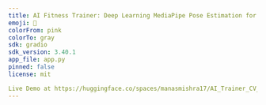 ```yaml
---
title: AI Fitness Trainer: Deep Learning MediaPipe Pose Estimation for Squat Analysis
emoji: 🏢
colorFrom: pink
colorTo: gray
sdk: gradio
sdk_version: 3.40.1
app_file: app.py
pinned: false
license: mit

Live Demo at https://huggingface.co/spaces/manasmishra17/AI_Trainer_CV_Final_Project
---
```


